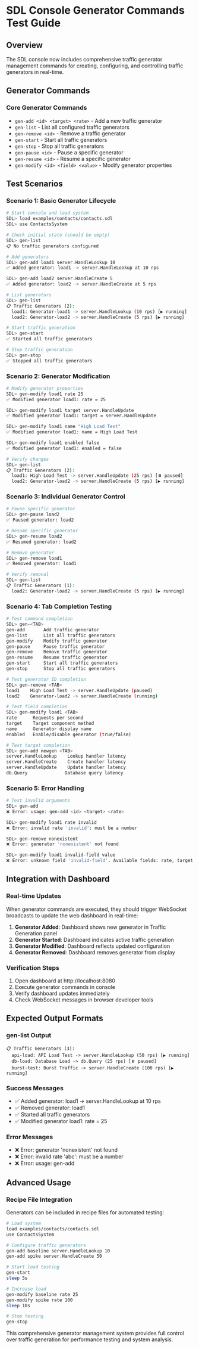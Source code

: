 # SDL Console Generator Commands Test Guide

## Overview

The SDL console now includes comprehensive traffic generator management commands for creating, configuring, and controlling traffic generators in real-time.

## Generator Commands

### Core Generator Commands
- `gen-add <id> <target> <rate>` - Add a new traffic generator
- `gen-list` - List all configured traffic generators  
- `gen-remove <id>` - Remove a traffic generator
- `gen-start` - Start all traffic generators
- `gen-stop` - Stop all traffic generators
- `gen-pause <id>` - Pause a specific generator
- `gen-resume <id>` - Resume a specific generator
- `gen-modify <id> <field> <value>` - Modify generator properties

## Test Scenarios

### Scenario 1: Basic Generator Lifecycle
```bash
# Start console and load system
SDL> load examples/contacts/contacts.sdl
SDL> use ContactsSystem

# Check initial state (should be empty)
SDL> gen-list
📋 No traffic generators configured

# Add generators
SDL> gen-add load1 server.HandleLookup 10
✅ Added generator: load1 -> server.HandleLookup at 10 rps

SDL> gen-add load2 server.HandleCreate 5
✅ Added generator: load2 -> server.HandleCreate at 5 rps

# List generators
SDL> gen-list
📋 Traffic Generators (2):
  load1: Generator-load1 -> server.HandleLookup (10 rps) [▶️ running]
  load2: Generator-load2 -> server.HandleCreate (5 rps) [▶️ running]

# Start traffic generation
SDL> gen-start
✅ Started all traffic generators

# Stop traffic generation
SDL> gen-stop
✅ Stopped all traffic generators
```

### Scenario 2: Generator Modification
```bash
# Modify generator properties
SDL> gen-modify load1 rate 25
✅ Modified generator load1: rate = 25

SDL> gen-modify load1 target server.HandleUpdate
✅ Modified generator load1: target = server.HandleUpdate

SDL> gen-modify load1 name "High Load Test"
✅ Modified generator load1: name = High Load Test

SDL> gen-modify load1 enabled false
✅ Modified generator load1: enabled = false

# Verify changes
SDL> gen-list
📋 Traffic Generators (2):
  load1: High Load Test -> server.HandleUpdate (25 rps) [⏸️ paused]
  load2: Generator-load2 -> server.HandleCreate (5 rps) [▶️ running]
```

### Scenario 3: Individual Generator Control
```bash
# Pause specific generator
SDL> gen-pause load2
✅ Paused generator: load2

# Resume specific generator
SDL> gen-resume load2
✅ Resumed generator: load2

# Remove generator
SDL> gen-remove load1
✅ Removed generator: load1

# Verify removal
SDL> gen-list
📋 Traffic Generators (1):
  load2: Generator-load2 -> server.HandleCreate (5 rps) [▶️ running]
```

### Scenario 4: Tab Completion Testing
```bash
# Test command completion
SDL> gen-<TAB>
gen-add       Add traffic generator
gen-list      List all traffic generators
gen-modify    Modify traffic generator
gen-pause     Pause traffic generator
gen-remove    Remove traffic generator
gen-resume    Resume traffic generator
gen-start     Start all traffic generators
gen-stop      Stop all traffic generators

# Test generator ID completion
SDL> gen-remove <TAB>
load1    High Load Test -> server.HandleUpdate (paused)
load2    Generator-load2 -> server.HandleCreate (running)

# Test field completion
SDL> gen-modify load1 <TAB>
rate      Requests per second
target    Target component method
name      Generator display name
enabled   Enable/disable generator (true/false)

# Test target completion
SDL> gen-add newgen <TAB>
server.HandleLookup    Lookup handler latency
server.HandleCreate    Create handler latency
server.HandleUpdate    Update handler latency
db.Query              Database query latency
```

### Scenario 5: Error Handling
```bash
# Test invalid arguments
SDL> gen-add
❌ Error: usage: gen-add <id> <target> <rate>

SDL> gen-modify load1 rate invalid
❌ Error: invalid rate 'invalid': must be a number

SDL> gen-remove nonexistent
❌ Error: generator 'nonexistent' not found

SDL> gen-modify load1 invalid-field value
❌ Error: unknown field 'invalid-field'. Available fields: rate, target, name, enabled
```

## Integration with Dashboard

### Real-time Updates
When generator commands are executed, they should trigger WebSocket broadcasts to update the web dashboard in real-time:

1. **Generator Added**: Dashboard shows new generator in Traffic Generation panel
2. **Generator Started**: Dashboard indicates active traffic generation
3. **Generator Modified**: Dashboard reflects updated configuration
4. **Generator Removed**: Dashboard removes generator from display

### Verification Steps
1. Open dashboard at http://localhost:8080
2. Execute generator commands in console
3. Verify dashboard updates immediately
4. Check WebSocket messages in browser developer tools

## Expected Output Formats

### gen-list Output
```
📋 Traffic Generators (3):
  api-load: API Load Test -> server.HandleLookup (50 rps) [▶️ running]
  db-load: Database Load -> db.Query (25 rps) [⏸️ paused]
  burst-test: Burst Traffic -> server.HandleCreate (100 rps) [▶️ running]
```

### Success Messages
- ✅ Added generator: load1 -> server.HandleLookup at 10 rps
- ✅ Removed generator: load1
- ✅ Started all traffic generators
- ✅ Modified generator load1: rate = 25

### Error Messages
- ❌ Error: generator 'nonexistent' not found
- ❌ Error: invalid rate 'abc': must be a number
- ❌ Error: usage: gen-add <id> <target> <rate>

## Advanced Usage

### Recipe File Integration
Generators can be included in recipe files for automated testing:
```bash
# Load system
load examples/contacts/contacts.sdl
use ContactsSystem

# Configure traffic generators
gen-add baseline server.HandleLookup 10
gen-add spike server.HandleCreate 50

# Start load testing
gen-start
sleep 5s

# Increase load
gen-modify baseline rate 25
gen-modify spike rate 100
sleep 10s

# Stop testing
gen-stop
```

This comprehensive generator management system provides full control over traffic generation for performance testing and system analysis.